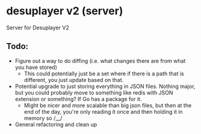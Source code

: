 # desuplayer v2 (server)
Server for Desuplayer V2


## Todo:
- Figure out a way to do diffing (i.e. what changes there are from what you have stored)
  - This could potentially just be a set where if there is a path that is different, you just update based on that.
- Potential upgrade to just storing everything in JSON files. Nothing major, but you could probably move to something like redis with JSON extension or something? If Go has a package for it.
  - Might be nicer and more scalable than big json files, but then at the end of the day, you're only reading it once and then holding it in memory so /__/
- General refactoring and clean up